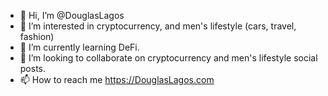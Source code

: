 - 👋 Hi, I’m @DouglasLagos
- 👀 I’m interested in cryptocurrency, and men's lifestyle (cars, travel, fashion)
- 🌱 I’m currently learning DeFi.
- 💞️ I’m looking to collaborate on cryptocurrency and men's lifestyle social posts.
- 📫 How to reach me https://DouglasLagos.com

<!---
DouglasLagos/DouglasLagos is a ✨ special ✨ repository because its `README.md` (this file) appears on your GitHub profile.
You can click the Preview link to take a look at your changes.
--->

